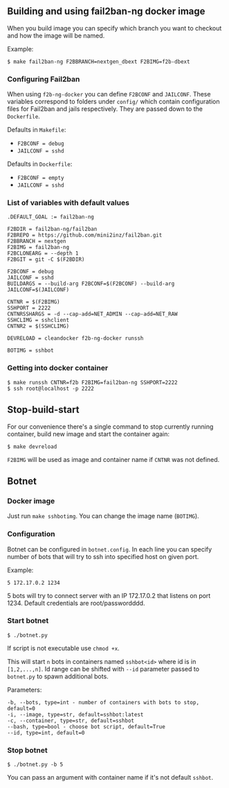 
## Building and using fail2ban-ng docker image

When you build image you can specify which branch you want to checkout and how the image will be named.

Example:
```
$ make fail2ban-ng F2BBRANCH=nextgen_dbext F2BIMG=f2b-dbext
```

### Configuring Fail2ban

When using `f2b-ng-docker` you can define `F2BCONF` and `JAILCONF`. These variables correspond to folders under `config/` which contain configuration files for Fail2ban and jails respectively. They are passed down to the `Dockerfile`.

Defaults in `Makefile`: 
* `F2BCONF = debug`
* `JAILCONF = sshd`

Defaults in `Dockerfile`: 
* `F2BCONF = empty`
* `JAILCONF = sshd`

### List of variables with default values
```
.DEFAULT_GOAL := fail2ban-ng

F2BDIR = fail2ban-ng/fail2ban
F2BREPO = https://github.com/mini2inz/fail2ban.git
F2BBRANCH = nextgen
F2BIMG = fail2ban-ng
F2BCLONEARG = --depth 1
F2BGIT = git -C $(F2BDIR)

F2BCONF = debug
JAILCONF = sshd
BUILDARGS = --build-arg F2BCONF=$(F2BCONF) --build-arg JAILCONF=$(JAILCONF)

CNTNR = $(F2BIMG) 
SSHPORT = 2222
CNTNRSSHARGS = -d --cap-add=NET_ADMIN --cap-add=NET_RAW
SSHCLIMG = sshclient
CNTNR2 = $(SSHCLIMG)

DEVRELOAD = cleandocker f2b-ng-docker runssh

BOTIMG = sshbot
```

### Getting into docker container

```
$ make runssh CNTNR=f2b F2BIMG=fail2ban-ng SSHPORT=2222
$ ssh root@localhost -p 2222
```

## Stop-build-start

For our convenience there's a single command to stop currently running container, build new image and start the container again:
```
$ make devreload
``` 
`F2BIMG` will be used as image and container name if `CNTNR` was not defined.

## Botnet

### Docker image
Just run `make sshbotimg`. You can change the image name (`BOTIMG`).

### Configuration
Botnet can be configured in `botnet.config`. In each line you can specify number of bots that will try to ssh into specified host on given port. 

Example:
```
5 172.17.0.2 1234
```
5 bots will try to connect server with an IP 172.17.0.2 that listens on port 1234. Default credentials are root/passwordddd.


### Start botnet
```
$ ./botnet.py
```

If script is not executable use `chmod +x`.

This will start `n` bots in containers named `sshbot<id>` where id is in `[1,2,...,n]`. Id range can be shifted with `--id` parameter passed to `botnet.py` to spawn additional bots.

Parameters:
```
-b, --bots, type=int - number of containers with bots to stop, default=0
-i, --image, type=str, default=sshbot:latest
-c, --container, type=str, default=sshbot
--bash, type=bool - choose bot script, default=True
--id, type=int, default=0
```

### Stop botnet
```
$ ./botnet.py -b 5
```
You can pass an argument with container name if it's not default `sshbot`.
